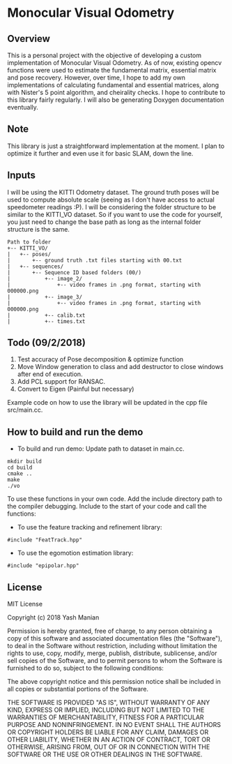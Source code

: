 # Monocular Visual Odometry
## Overview
This is a personal project with the objective of developing a custom implementation of Monocular Visual Odometry. As of now, existing opencv functions were used to estimate the fundamental matrix, essential matrix and pose recovery. However, over time, I hope to add my own implementations of calculating fundamental and essential matrices, along with Nister's 5 point algorithm, and cheirality checks. I hope to contribute to this library fairly regularly. I will also be generating Doxygen documentation eventually.

Note
----
This library is just a straightforward implementation at the moment. I plan to optimize it further and even use it for basic SLAM, down the line.

Inputs
------
I will be using the KITTI Odometry dataset. The ground truth poses will be used to compute absolute scale (seeing as I don't have access to actual speedometer readings :P).
I will be considering the folder structure to be similar to the KITTI_VO dataset. So if you want to use the code for yourself, you just need to change the base path as long as the internal folder structure is the same.

```
Path to folder
+-- KITTI_VO/
|   +-- poses/
|		+-- ground truth .txt files starting with 00.txt
|   +-- sequences/
|		+-- Sequence ID based folders (00/)
|			+-- image_2/
|				+-- video frames in .png format, starting with 000000.png
|			+-- image_3/
|				+-- video frames in .png format, starting with 000000.png
|			+-- calib.txt
|			+-- times.txt
```

Todo (09/2/2018)
-----------------
1. Test accuracy of Pose decomposition & optimize function
2. Move Window generation to class and add destructor to close windows after end of execution.
3. Add PCL support for RANSAC.
4. Convert to Eigen (Painful but necessary)


Example code on how to use the library will be updated in the cpp file src/main.cc. 


## How to build and run the demo
* To build and run demo:
Update path to dataset in main.cc.
```
mkdir build
cd build
cmake ..
make
./vo

```
To use these functions in your own code. Add the include directory path to the compiler debugging. Include to the start of your code and call the functions:
* To use the feature tracking and refinement library:
```
#include "FeatTrack.hpp" 
```
* To use the egomotion estimation library:
```
#include "epipolar.hpp" 
```

## License

MIT License

Copyright (c) 2018 Yash Manian

Permission is hereby granted, free of charge, to any person obtaining a copy of this software and associated documentation files (the "Software"), to deal in the Software without restriction, including without limitation the rights to use, copy, modify, merge, publish, distribute, sublicense, and/or sell copies of the Software, and to permit persons to whom the Software is furnished to do so, subject to the following conditions:

The above copyright notice and this permission notice shall be included in all copies or substantial portions of the Software.

THE SOFTWARE IS PROVIDED "AS IS", WITHOUT WARRANTY OF ANY KIND, EXPRESS OR IMPLIED, INCLUDING BUT NOT LIMITED TO THE WARRANTIES OF MERCHANTABILITY, FITNESS FOR A PARTICULAR PURPOSE AND NONINFRINGEMENT. IN NO EVENT SHALL THE AUTHORS OR COPYRIGHT HOLDERS BE LIABLE FOR ANY CLAIM, DAMAGES OR OTHER LIABILITY, WHETHER IN AN ACTION OF CONTRACT, TORT OR OTHERWISE, ARISING FROM, OUT OF OR IN CONNECTION WITH THE SOFTWARE OR THE USE OR OTHER DEALINGS IN THE SOFTWARE.

